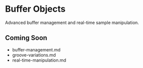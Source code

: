 # Buffer Objects

Advanced buffer management and real-time sample manipulation.

## Coming Soon

- buffer-management.md
- groove-variations.md
- real-time-manipulation.md